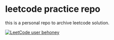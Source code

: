 # leetcode practice repo

this is a personal repo to archive leetcode solution.



[![LeetCode user behoney](https://img.shields.io/badge/dynamic/json?style=flat-square&labelColor=black&color=%23ffa116&label=Solved&query=solved&url=https%3A%2F%2Fleetcode-badge.vercel.app%2Fapi%2Fusers%2Fbehoney&logo=leetcode&logoColor=yellow)](https://leetcode.com/behoney/)
